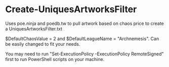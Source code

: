 # Create-UniquesArtworksFilter
Uses poe.ninja and poedb.tw to pull artwork based on chaos price to create a UniquesArtworksFilter.txt

$DefaultChaosValue = 2 and $DefaultLeagueName = "Archnemesis". Can be easily changed to fit your needs.

You may need to run "Set-ExecutionPolicy -ExecutionPolicy RemoteSigned" first to run PowerShell scripts on your machine.
